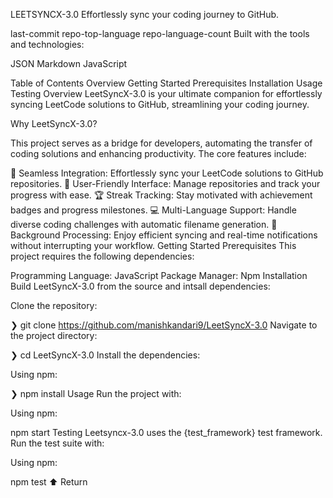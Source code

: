 LEETSYNCX-3.0
Effortlessly sync your coding journey to GitHub.

last-commit repo-top-language repo-language-count
Built with the tools and technologies:

JSON Markdown JavaScript

Table of Contents
Overview
Getting Started
Prerequisites
Installation
Usage
Testing
Overview
LeetSyncX-3.0 is your ultimate companion for effortlessly syncing LeetCode solutions to GitHub, streamlining your coding journey.

Why LeetSyncX-3.0?

This project serves as a bridge for developers, automating the transfer of coding solutions and enhancing productivity. The core features include:

🚀 Seamless Integration: Effortlessly sync your LeetCode solutions to GitHub repositories.
🎯 User-Friendly Interface: Manage repositories and track your progress with ease.
🏆 Streak Tracking: Stay motivated with achievement badges and progress milestones.
💻 Multi-Language Support: Handle diverse coding challenges with automatic filename generation.
🔔 Background Processing: Enjoy efficient syncing and real-time notifications without interrupting your workflow.
Getting Started
Prerequisites
This project requires the following dependencies:

Programming Language: JavaScript
Package Manager: Npm
Installation
Build LeetSyncX-3.0 from the source and intsall dependencies:

Clone the repository:

❯ git clone https://github.com/manishkandari9/LeetSyncX-3.0
Navigate to the project directory:

❯ cd LeetSyncX-3.0
Install the dependencies:

Using npm:

❯ npm install
Usage
Run the project with:

Using npm:

npm start
Testing
Leetsyncx-3.0 uses the {test_framework} test framework. Run the test suite with:

Using npm:

npm test
⬆ Return
